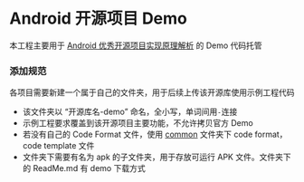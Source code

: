 Android 开源项目 Demo
=========================

本工程主要用于 [Android 优秀开源项目实现原理解析](https://github.com/android-cn/android-open-project-analysis) 的 Demo 代码托管

### 添加规范
各项目需要新建一个属于自己的文件夹，用于后续上传该开源库使用示例工程代码  
- 该文件夹以 “开源库名-demo” 命名，全小写，单词间用`-`连接  
- 示例工程要求覆盖到该开源项目主要功能，不允许拷贝官方 Demo  
- 若没有自己的 Code Format 文件，使用 [common](https://github.com/android-cn/android-open-project-demo/tree/master/common) 文件夹下 code format，code template 文件  
- 文件夹下需要有名为 apk 的子文件夹，用于存放可运行 APK 文件。文件夹下的 ReadMe.md 有 demo 下载方式  
